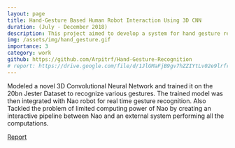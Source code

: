 ```yaml
---
layout: page
title: Hand-Gesture Based Human Robot Interaction Using 3D CNN
duration: (July - December 2018)
description: This project aimed to develop a system for hand gesture recognition and implement that on a Nao Robot. Such a system could potentially help people with speech imparity interact with robots.
img: /assets/img/hand_gesture.gif
importance: 3
category: work
github: https://github.com/Arpitrf/Hand-Gesture-Recognition
# report: https://drive.google.com/file/d/1JlGMaFjB9gv7hZZIYtLv02e9lrfrHBer/view?usp=sharing
---
```


Modeled a novel 3D Convolutional Neural Network and trained it on the 20bn Jester Dataset to recognize various gestures. The trained model was then integrated with Nao robot for real time gesture recognition. Also Tackled the problem of limited computing power of Nao by creating an interactive pipeline between Nao and an external system performing all the computations.

[Report](https://drive.google.com/file/d/1JlGMaFjB9gv7hZZIYtLv02e9lrfrHBer/view?usp=sharing)

